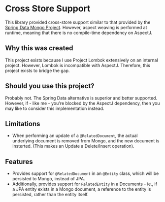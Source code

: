 Cross Store Support
===================

This library provided cross-store support similar to that provided by the [Spring Data Mongo Project](http://www.springsource.org/spring-data/mongodb).  However, aspect weaving is performed at runtime, meaning that there is no compile-time dependency on AspectJ.

Why this was created
--------------------

This project exists because I use Project Lombok extensively on an internal project.  However, Lombok is incompatible with AspectJ.  Therefore, this project exists to bridge the gap.

Should you use this project?
----------------------------

Probably not.  The Spring Data alternative is superior and better supported.  However, if - like me - you're blocked by the AspectJ dependency, then you may like to consider this implementation instead.

Limitations
-----------

 * When performing an update of a `@RelatedDocument`, the actual underlying document is removed from Mongo, and the new document is insterted.  (This makes an Update a Delete/Insert operation).

Features
--------

 * Provides support for `@RelatedDocument` in an `@Entity` class, which will be persisted to Mongo, instead of JPA.
 * Additionally, provides support for `RelatedEntity` in a Documents - ie., if a JPA entity exists in a Mongo document, a reference to the entity is persisted, rather than the entity itself.